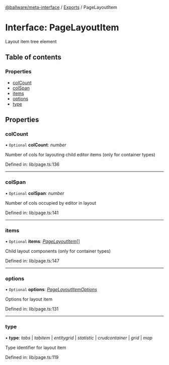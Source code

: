 [@ballware/meta-interface](../README.md) / [Exports](../modules.md) / PageLayoutItem

# Interface: PageLayoutItem

Layout item tree element

## Table of contents

### Properties

- [colCount](pagelayoutitem.md#colcount)
- [colSpan](pagelayoutitem.md#colspan)
- [items](pagelayoutitem.md#items)
- [options](pagelayoutitem.md#options)
- [type](pagelayoutitem.md#type)

## Properties

### colCount

• `Optional` **colCount**: *number*

Number of cols for layouting child editor items (only for container types)

Defined in: lib/page.ts:136

___

### colSpan

• `Optional` **colSpan**: *number*

Number of cols occupied by editor in layout

Defined in: lib/page.ts:141

___

### items

• `Optional` **items**: [*PageLayoutItem*](pagelayoutitem.md)[]

Child layout components (only for container types)

Defined in: lib/page.ts:147

___

### options

• `Optional` **options**: [*PageLayoutItemOptions*](pagelayoutitemoptions.md)

Options for layout item

Defined in: lib/page.ts:131

___

### type

• **type**: *tabs* \| *tabitem* \| *entitygrid* \| *statistic* \| *crudcontainer* \| *grid* \| *map*

Type identifier for layout item

Defined in: lib/page.ts:119
